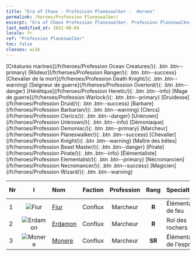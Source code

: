 ```yaml
---
title: "Era of Chaos - Profession Planeswalker -  Heroes"
permalink: /heroes/Profession Planeswalker/
excerpt: "Era of Chaos Profession Planeswalker. Profession Planeswalker. List of Profession  in Era of Chaos"
last_modified_at: 2021-08-04
locale: fr
ref: "Profession Planeswalker"
toc: false
classes: wide
---
```

 [Créatures marines](/fr/heroes/Profession Ocean Creatures/){: .btn .btn--primary} [Rôdeur](/fr/heroes/Profession Ranger/){: .btn .btn--success} [Chevalier de la mort](/fr/heroes/Profession Death Knight/){: .btn .btn--warning} [Seigneur de guerre](/fr/heroes/Profession Overlord/){: .btn .btn--danger} [Hérétique](/fr/heroes/Profession Heretic/){: .btn .btn--info} [Mage de guerre](/fr/heroes/Profession Warlock/){: .btn .btn--primary} [Druidesse](/fr/heroes/Profession Druid/){: .btn .btn--success} [Barbare](/fr/heroes/Profession Barbarian/){: .btn .btn--warning} [Clercs](/fr/heroes/Profession Clerics/){: .btn .btn--danger} [Unknown](/fr/heroes/Profession Unknown/){: .btn .btn--info} [Démoniaque](/fr/heroes/Profession Demoniac/){: .btn .btn--primary} [Marcheur](/fr/heroes/Profession Planeswalker/){: .btn .btn--success} [Chevalier](/fr/heroes/Profession Knight/){: .btn .btn--warning} [Maître des bêtes](/fr/heroes/Profession Beast Master/){: .btn .btn--danger} [Pirate](/fr/heroes/Profession Pirate/){: .btn .btn--info} [Élémentaliste](/fr/heroes/Profession Elementalist/){: .btn .btn--primary} [Nécromancien](/fr/heroes/Profession Necromancer/){: .btn .btn--success} [Magicien](/fr/heroes/Profession Wizard/){: .btn .btn--warning} 

  | Nr |  I |    Nom    |  Faction  |  Profession   |  Rang  |    Specialty     | User Rate  | 
  |:---|:--:|:-----------|:-------:|:-------------:|:------:|:-----------------|:----:|
  | 1 | ![Fiur](/images/h/h_Fiur.jpg) | [Fiur](/fr/heroes/Fiur/) | Conflux | Marcheur | **R** |  Élémentaire de feu | R |
  | 2 | ![Erdamon](/images/h/h_Erdamon.jpg) | [Erdamon](/fr/heroes/Erdamon/) | Conflux | Marcheur | **R** |  Roi des rochers | R |
  | 3 | ![Monere](/images/h/h_Monere.jpg) | [Monere](/fr/heroes/Monere/) | Conflux | Marcheur | **SR** |  Élémentaire de l'esprit | R |
